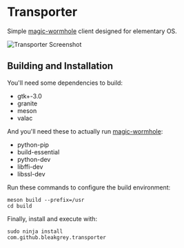 # Transporter

Simple [magic-wormhole](https://github.com/warner/magic-wormhole) client designed for elementary OS.

![Transporter Screenshot](https://raw.githubusercontent.com/bleakgrey/transporter/master/data/screenshot.png)

## Building and Installation

You'll need some dependencies to build:
* gtk+-3.0
* granite
* meson
* valac

And you'll need these to actually run [magic-wormhole](https://github.com/warner/magic-wormhole):
* python-pip
* build-essential
* python-dev
* libffi-dev
* libssl-dev


Run these commands to configure the build environment:

    meson build --prefix=/usr
    cd build

Finally, install and execute with:

    sudo ninja install
    com.github.bleakgrey.transporter
